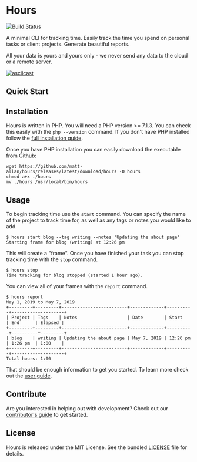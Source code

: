 # Hours
[![Build Status](https://secure.travis-ci.org/matt-allan/hours.png?branch=master)](https://travis-ci.org/matt-allan/hours)

A minimal CLI for tracking time.  Easily track the time you spend on personal tasks or client projects.  Generate beautiful reports.

All your data is yours and yours only - we never send any data to the cloud or a remote server.

[![asciicast](https://asciinema.org/a/245508.svg)](https://asciinema.org/a/245508)

## Quick Start

## Installation

Hours is written in PHP. You will need a PHP version >= 7.1.3. You can check this easily with the `php --version` command. If you don't have PHP installed follow the [full installation guide](https://matt-allan.github.io/hours/user-guide/installation/).

Once you have PHP installation you can easily download the executable from Github:

```
wget https://github.com/matt-allan/hours/releases/latest/download/hours -O hours
chmod a+x ./hours
mv ./hours /usr/local/bin/hours
```

## Usage

To begin tracking time use the `start` command. You can specify the name of the project to track time for, as well as any tags or notes you would like to add.

```
$ hours start blog --tag writing --notes 'Updating the about page'
Starting frame for blog (writing) at 12:26 pm
```

This will create a "frame". Once you have finished your task you can stop tracking time with the `stop` command.

```
$ hours stop                                                      
Time tracking for blog stopped (started 1 hour ago).
```

You can view all of your frames with the `report` command.

```
$ hours report                                      
May 1, 2019 to May 7, 2019
+---------+---------+-------------------------+-------------+----------+----------+---------+
| Project | Tags    | Notes                   | Date        | Start    | End      | Elapsed |
+---------+---------+-------------------------+-------------+----------+----------+---------+
| blog    | writing | Updating the about page | May 7, 2019 | 12:26 pm | 1:26 pm  | 1:00    |
+---------+---------+-------------------------+-------------+----------+----------+---------+
Total hours: 1:00
```

That should be enough information to get you started. To learn more check out the [user guide](https://matt-allan.github.io/hours/user-guide).

## Contribute

Are you interested in helping out with development? Check out our [contributor's guide](https://matt-allan.github.io/hours/contributing) to get started.

## License

Hours is released under the MIT License. See the bundled [LICENSE](./LICENSE.md) file for details.
